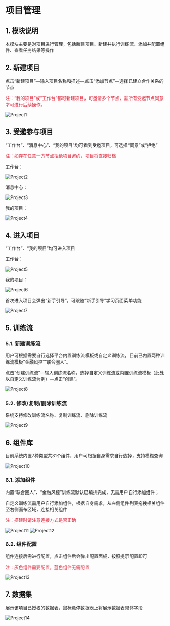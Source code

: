 # 项目管理

## 1. 模块说明

本模块主要是对项目进行管理，包括新建项目、新建并执行训练流、添加并配置组件、查看任务结果等操作

## 2. 新建项目

点击“新建项目”—输入项目名称和描述—点击“添加节点”—选择已建立合作关系的节点

<font color=#DF2A3F> 注：“我的项目”或“工作台”都可新建项目，可邀请多个节点，需所有受邀节点同意才可进行后续操作。</font>

![Project1](../../../imgs/project1.png)

## 3. 受邀参与项目

“工作台”、“消息中心”、“我的项目”均可看到受邀项目，可选择“同意”或“拒绝”

<font color=#DF2A3F> 注：如存在任意一方节点拒绝项目邀约，项目将直接归档 </font>

工作台：

![Project2](../../../imgs/project2.png)

消息中心：

![Project3](../../../imgs/project3.png)

我的项目：

![Project4](../../../imgs/project4.png)

## 4. 进入项目

“工作台”、“我的项目”均可进入项目

工作台：

![Project5](../../../imgs/project5.png)

我的项目：

![Project6](../../../imgs/project6.png)

首次进入项目会弹出“新手引导”，可跟随“新手引导”学习页面菜单功能

![Project7](../../../imgs/project7.png)

## 5. 训练流

### 5.1. 新建训练流

用户可根据需要自行选择平台内置训练流模板或自定义训练流，目前已内置两种训练流模板“金融风控”“联合圈人”。

点击“创建训练流”—输入训练流名称，选择自定义训练流或内置训练流模板（此处以自定义训练流为例）—点击“创建”。

![Project8](../../../imgs/project8.png)

### 5.2. 修改/复制/删除训练流

系统支持修改训练流名称、复制训练流、删除训练流

![Project9](../../../imgs/project9.png)

## 6. 组件库

目前系统内置7种类型共31个组件，用户可根据自身需求自行选择，支持模糊查询

![Project10](../../../imgs/project10.png)

### 6.1. 添加组件

内置“联合圈人”、“金融风控”训练流默认已编排完成，无需用户自行添加组件；

自定义训练流需用户自行添加组件，根据自身需求，从左侧组件列表拖拽相关组件至右侧画布区域，连接相关组件

<font color=#DF2A3F> 注：搭建时请注意连接方式是否正确 </font>

![Project11](../../../imgs/project11.png)
![Project12](../../../imgs/project12.png)

### 6.2. 组件配置

组件连接后需进行配置，点击组件后会弹出配置面板，按照提示配置即可

<font color=#DF2A3F> 注：灰色组件需要配置，蓝色组件无需配置 </font>

![Project13](../../../imgs/project13.png)

## 7. 数据集

展示该项目已授权的数据表，鼠标悬停数据表上将展示数据表具体字段

![Project14](../../../imgs/project14.png)
